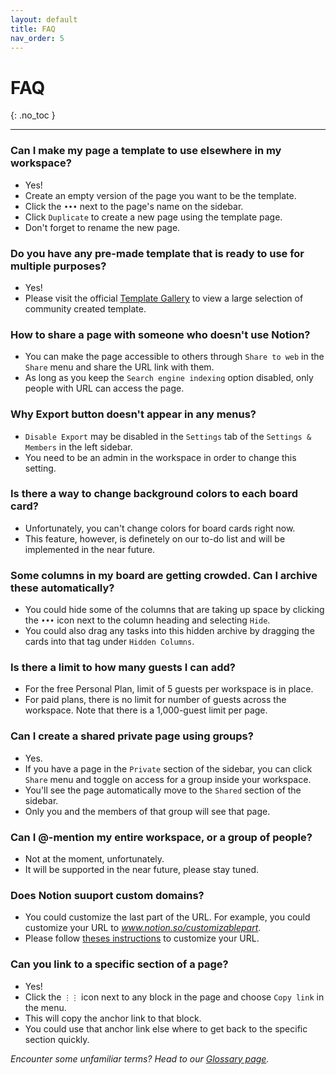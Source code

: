```yaml
---
layout: default
title: FAQ
nav_order: 5
---
```


# FAQ

{: .no_toc }


---

### Can I make my page a template to use elsewhere in my workspace?
- Yes!
- Create an empty version of the page you want to be the template.
- Click the `•••` next to the page's name on the sidebar.
- Click `Duplicate` to create a new page using the template page.
- Don't forget to rename the new page.

### Do you have any pre-made template that is ready to use for multiple purposes?
- Yes!
- Please visit the official [Template Gallery](https://www.notion.so/templates) to view a large selection of community created template.

### How to share a page with someone who doesn't use Notion?
- You can make the page accessible to others through `Share to web` in the `Share` menu and share the URL link with them.
- As long as you keep the `Search engine indexing` option disabled, only people with URL can access the page.

### Why Export button doesn't appear in any menus?
- `Disable Export` may be disabled in the `Settings` tab of the `Settings & Members` in the left sidebar.
- You need to be an admin in the workspace in order to change this setting.

### Is there a way to change background colors to each board card?
- Unfortunately, you can't change colors for board cards right now. 
- This feature, however, is definetely on our to-do list and will be implemented in the near future.

### Some columns in my board are getting crowded. Can I archive these automatically?
- You could hide some of the columns that are taking up space by clicking the `•••` icon next to the column heading and selecting `Hide`.
- You could also drag any tasks into this hidden archive by dragging the cards into that tag under `Hidden Columns`.

### Is there a limit to how many guests I can add?
- For the free Personal Plan, limit of 5 guests per workspace is in place.
- For paid plans, there is no limit for number of guests across the workspace. Note that there is a 1,000-guest limit per page.

### Can I create a shared private page using groups?
- Yes. 
- If you have a page in the `Private` section of the sidebar, you can click `Share` menu and toggle on access for a group inside your workspace.
- You'll see the page automatically move to the `Shared` section of the sidebar.
- Only you and the members of that group will see that page.

### Can I @-mention my entire workspace, or a group of people?
- Not at the moment, unfortunately. 
- It will be supported in the near future, please stay tuned.

### Does Notion suuport custom domains?
- You could customize the last part of the URL. For example, you could customize your URL to _www.notion.so/customizablepart_.
- Please follow [theses instructions](https://www.notion.so/Workspace-settings-security-b0a64a148cad461cb6e9df74f7372ecf) to customize your URL.

### Can you link to a specific section of a page?
- Yes!
- Click the `⋮⋮` icon next to any block in the page and choose `Copy link` in the menu.
- This will copy the anchor link to that block.
- You could use that anchor link else where to get back to the specific section quickly.

_Encounter some unfamiliar terms? Head to our [Glossary page](https://ws111994.github.io/lost-ark-studio/docs/glossary/)._